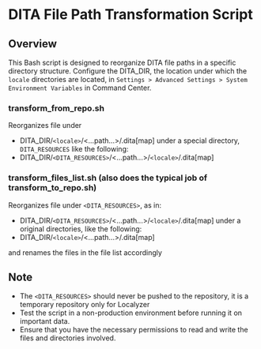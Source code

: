 # DITA File Path Transformation Script

## Overview
This Bash script is designed to reorganize DITA file paths in a specific directory structure. 
Configure the DITA_DIR, the location under which the `locale` directories are located, in `Settings > Advanced Settings > System Environment Variables` in Command Center.

### transform_from_repo.sh
Reorganizes file under 
* DITA_DIR/`<locale>`/<...path...>/<file>.dita[map] 
under a special directory, `DITA_RESOURCES` like the following:
* DITA_DIR/`<DITA_RESOURCES>`/<...path...>/`<locale>`/<file>.dita[map]

### transform_files_list.sh (also does the typical job of transform_to_repo.sh)
Reorganizes file under `<DITA_RESOURCES>`, as in:
* DITA_DIR/`<DITA_RESOURCES>`/<...path...>/`<locale>`/<file>.dita[map]
under a original directories,  like the following:
* DITA_DIR/`<locale>`/<...path...>/<file>.dita[map]

and renames the files in the file list accordingly

## Note
- The `<DITA_RESOURCES>` should never be pushed to the repository, it is a temporary repository only for Localyzer
- Test the script in a non-production environment before running it on important data.
- Ensure that you have the necessary permissions to read and write the files and directories involved.




